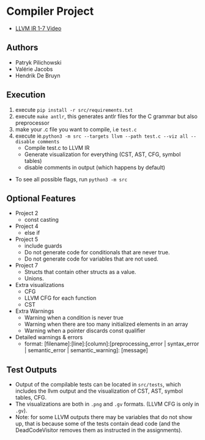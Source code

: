 # Compiler Project
* [LLVM IR 1-7 Video](https://youtu.be/pVn3mJ-2uyw)
## Authors
* Patryk Pilichowski
* Valérie Jacobs
* Hendrik De Bruyn
## Execution
1. execute `pip install -r src/requirements.txt`
2. execute `make antlr`, this generates antlr files for the C grammar but also preprocessor
3. make your .c file you want to compile, i.e `test.c`
4. execute ie.`python3 -m src --targets llvm --path test.c --viz all --disable comments`
   * Compile test.c to LLVM IR
   * Generate visualization for everything (CST, AST, CFG, symbol tables)
   * disable comments in output (which happens by default)
* To see all possible flags, run `python3 -m src`
## Optional Features
* Project 2
  * const casting
* Project 4
  * else if
* Project 5
  * include guards
  * Do not generate code for conditionals that are never true.
  * Do not generate code for variables that are not used.
* Project 7
  * Structs that contain other structs as a value.
  * Unions.
* Extra visualizations
  * CFG
  * LLVM CFG for each function
  * CST
* Extra Warnings
  * Warning when a condition is never true
  * Warning when there are too many initialized elements in an array
  * Warning when a pointer discards const qualifier
* Detailed warnings & errors
  * format: [filename]:[line]:[column]:[preprocessing_error | syntax_error | semantic_error | semantic_warning]: [message]

## Test Outputs
* Output of the compilable tests can be located in `src/tests`, which includes the llvm output and the visualization of CST, AST, symbol tables, CFG.
* The visualizations are both in `.png` and `.gv` formats. (LLVM CFG is only in `.gv`).
* Note: for some LLVM outputs there may be variables that do not show up, that is because some of the tests contain dead code (and the DeadCodeVisitor removes them as instructed in the assignments).
